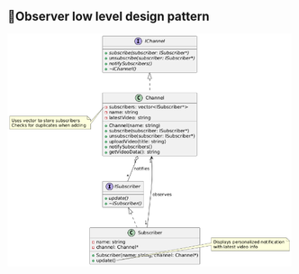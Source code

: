 ## 🌟Observer low level design pattern
<img width="1159" alt="Untitled" src="https://github.com/tareq159615/LLD/blob/main/Observer%20Design%20Pattern/image.png" />

